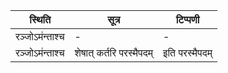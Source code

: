 | स्थिति | सूत्र | टिप्पणी |
| ----- | ------- | ------ |
| रञ्जोऽम॑न्ताश्च | - | - |
| रञ्जोऽम॑न्ताश्च | शेषात् कर्तरि परस्मैपदम् | इति परस्मैपदम् |
